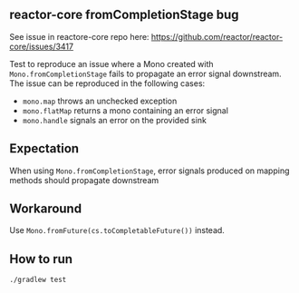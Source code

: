 ## reactor-core fromCompletionStage bug

See issue in reactore-core repo here: https://github.com/reactor/reactor-core/issues/3417

Test to reproduce an issue where a Mono created with `Mono.fromCompletionStage` fails to propagate an error signal downstream.
The issue can be reproduced in the following cases:
- `mono.map` throws an unchecked exception
- `mono.flatMap` returns a mono containing an error signal
- `mono.handle` signals an error on the provided sink

## Expectation

When using `Mono.fromCompletionStage`, error signals produced on mapping methods should propagate downstream

## Workaround

Use `Mono.fromFuture(cs.toCompletableFuture())` instead.

## How to run
```sh
./gradlew test
```
